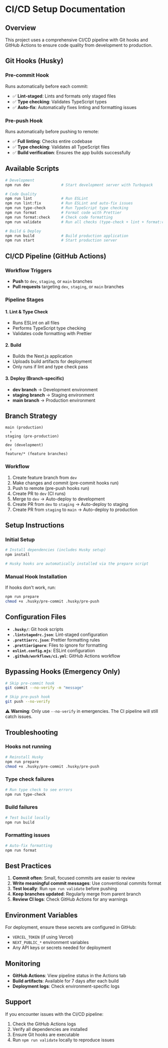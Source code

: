 # CI/CD Setup Documentation

## Overview

This project uses a comprehensive CI/CD pipeline with Git hooks and GitHub Actions to ensure code quality from development to production.

## Git Hooks (Husky)

### Pre-commit Hook

Runs automatically before each commit:

- ✅ **Lint-staged**: Lints and formats only staged files
- ✅ **Type checking**: Validates TypeScript types
- ✅ **Auto-fix**: Automatically fixes linting and formatting issues

### Pre-push Hook

Runs automatically before pushing to remote:

- ✅ **Full linting**: Checks entire codebase
- ✅ **Type checking**: Validates all TypeScript files
- ✅ **Build verification**: Ensures the app builds successfully

## Available Scripts

```bash
# Development
npm run dev              # Start development server with Turbopack

# Code Quality
npm run lint             # Run ESLint
npm run lint:fix         # Run ESLint and auto-fix issues
npm run type-check       # Run TypeScript type checking
npm run format           # Format code with Prettier
npm run format:check     # Check code formatting
npm run validate         # Run all checks (type-check + lint + format:check)

# Build & Deploy
npm run build            # Build production application
npm run start            # Start production server
```

## CI/CD Pipeline (GitHub Actions)

### Workflow Triggers

- **Push** to `dev`, `staging`, or `main` branches
- **Pull requests** targeting `dev`, `staging`, or `main` branches

### Pipeline Stages

#### 1. Lint & Type Check

- Runs ESLint on all files
- Performs TypeScript type checking
- Validates code formatting with Prettier

#### 2. Build

- Builds the Next.js application
- Uploads build artifacts for deployment
- Only runs if lint and type check pass

#### 3. Deploy (Branch-specific)

- **dev branch** → Development environment
- **staging branch** → Staging environment
- **main branch** → Production environment

## Branch Strategy

```
main (production)
  ↑
staging (pre-production)
  ↑
dev (development)
  ↑
feature/* (feature branches)
```

### Workflow

1. Create feature branch from `dev`
2. Make changes and commit (pre-commit hooks run)
3. Push to remote (pre-push hooks run)
4. Create PR to `dev` (CI runs)
5. Merge to `dev` → Auto-deploy to development
6. Create PR from `dev` to `staging` → Auto-deploy to staging
7. Create PR from `staging` to `main` → Auto-deploy to production

## Setup Instructions

### Initial Setup

```bash
# Install dependencies (includes Husky setup)
npm install

# Husky hooks are automatically installed via the prepare script
```

### Manual Hook Installation

If hooks don't work, run:

```bash
npm run prepare
chmod +x .husky/pre-commit .husky/pre-push
```

## Configuration Files

- **`.husky/`**: Git hook scripts
- **`.lintstagedrc.json`**: Lint-staged configuration
- **`.prettierrc.json`**: Prettier formatting rules
- **`.prettierignore`**: Files to ignore for formatting
- **`eslint.config.mjs`**: ESLint configuration
- **`.github/workflows/ci.yml`**: GitHub Actions workflow

## Bypassing Hooks (Emergency Only)

```bash
# Skip pre-commit hook
git commit --no-verify -m "message"

# Skip pre-push hook
git push --no-verify
```

⚠️ **Warning**: Only use `--no-verify` in emergencies. The CI pipeline will still catch issues.

## Troubleshooting

### Hooks not running

```bash
# Reinstall Husky
npm run prepare
chmod +x .husky/pre-commit .husky/pre-push
```

### Type check failures

```bash
# Run type check to see errors
npm run type-check
```

### Build failures

```bash
# Test build locally
npm run build
```

### Formatting issues

```bash
# Auto-fix formatting
npm run format
```

## Best Practices

1. **Commit often**: Small, focused commits are easier to review
2. **Write meaningful commit messages**: Use conventional commits format
3. **Test locally**: Run `npm run validate` before pushing
4. **Keep branches updated**: Regularly merge from parent branch
5. **Review CI logs**: Check GitHub Actions for any warnings

## Environment Variables

For deployment, ensure these secrets are configured in GitHub:

- `VERCEL_TOKEN` (if using Vercel)
- `NEXT_PUBLIC_*` environment variables
- Any API keys or secrets needed for deployment

## Monitoring

- **GitHub Actions**: View pipeline status in the Actions tab
- **Build artifacts**: Available for 7 days after each build
- **Deployment logs**: Check environment-specific logs

## Support

If you encounter issues with the CI/CD pipeline:

1. Check the GitHub Actions logs
2. Verify all dependencies are installed
3. Ensure Git hooks are executable
4. Run `npm run validate` locally to reproduce issues
